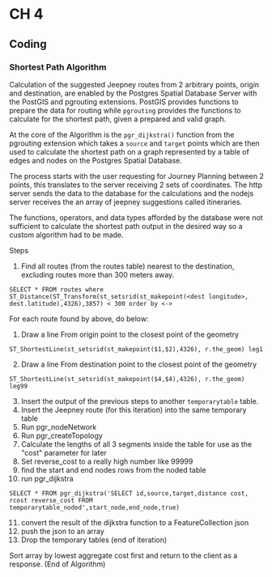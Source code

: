 
# CH 4
## Coding
### Shortest Path Algorithm
Calculation of the suggested Jeepney routes from 2 arbitrary points, origin and destination, are enabled by the Postgres Spatial Database Server with the PostGIS and pgrouting extensions. PostGIS provides functions to prepare the data for routing while `pgrouting` provides the functions to calculate for the shortest path, given a prepared and valid graph.

At the core of the Algorithm is the `pgr_dijkstra()` function from the pgrouting extension which takes a `source` and `target` points which are then used to calculate the shortest path on a graph represented by a table of edges and nodes on the Postgres Spatial Database.

The process starts with the user requesting for Journey Planning between 2 points, this translates to the server receiving 2 sets of coordinates. The http server sends the data to the database for the calculations and the nodejs server receives the an array of jeepney suggestions called itineraries. 

The functions, operators, and data types afforded by the database were not sufficient to calculate the shortest path output in the desired way so a custom algorithm had to be made.

Steps
1. Find all routes (from the routes table) nearest to the destination, excluding routes more than 300 meters away. 
```
SELECT * FROM routes where ST_Distance(ST_Transform(st_setsrid(st_makepoint(<dest longitude>, dest.latitude),4326),3857) < 300 order by <->
```
For each route found by above, do below:
1. Draw a line From origin point to the closest point of the geometry
```
ST_ShortestLine(st_setsrid(st_makepoint($1,$2),4326), r.the_geom) leg1
````
2. Draw a line From destination point to the closest point of the geometry

```
ST_ShortestLine(st_setsrid(st_makepoint($4,$4),4326), r.the_geom) leg99
```

3. Insert the output of the previous steps to another `temporarytable` table.
4. Insert the Jeepney route (for this iteration) into the same temporary table
5. Run pgr_nodeNetwork
6. Run pgr_createTopology
7. Calculate the lengths of all 3 segments inside the table for use as the "cost" parameter for later
8. Set reverse_cost to a really high number like 99999
9. find the start and end nodes rows from the noded table
10. run pgr_dijkstra
```
SELECT * FROM pgr_dijkstra('SELECT id,source,target,distance cost, rcost reverse_cost FROM temporarytable_noded',start_node,end_node,true)
```
11. convert the result of the dijkstra function to a FeatureCollection json
12. push the json to an array
13. Drop the temporary tables 
(end of iteration)

Sort array by lowest aggregate cost first and return to the client as a response. 
(End of Algorithm)

